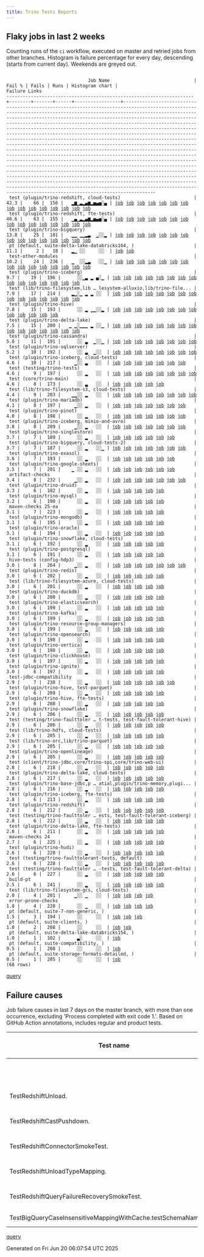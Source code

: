 ```yaml
---
title: Trino Tests Reports
---
```


## Flaky jobs in last 2 weeks

Counting runs of the `ci` workflow, executed on master and retried jobs from other branches.
Histogram is failure percentage for every day, descending (starts from current day).
Weekends are greyed out.
<pre><code>
                              Job Name                               | Fail % | Fails | Runs | Histogram chart |                                                                                                                                                                                                                                                                                                                                                                                                                                                                                                                                                                                                                  Failure Links                                                                                                                                                                                                                                                                                                                                                                                                                                                                                                                                                                                                                   
---------------------------------------------------------------------+--------+-------+------+-----------------+--------------------------------------------------------------------------------------------------------------------------------------------------------------------------------------------------------------------------------------------------------------------------------------------------------------------------------------------------------------------------------------------------------------------------------------------------------------------------------------------------------------------------------------------------------------------------------------------------------------------------------------------------------------------------------------------------------------------------------------------------------------------------------------------------------------------------------------------------------------------------------------------------------------------------------------------------------------------------------------------------------------------------------------------------------------------------------------------------------------------------------------------------------------------------------------------------------------------------------------------------
 test (plugin/trino-redshift, cloud-tests)                           |   42.3 |    66 |  156 |   ▂▆▁▃▂▄▆▂▅▄▅░▄ | <a href="https://github.com/trinodb/trino/actions/runs/15748059124/job/44388013202">job</a> <a href="https://github.com/trinodb/trino/actions/runs/15725570242/job/44314691342">job</a> <a href="https://github.com/trinodb/trino/actions/runs/15729668394/job/44327787706">job</a> <a href="https://github.com/trinodb/trino/actions/runs/15730726277/job/44331064742">job</a> <a href="https://github.com/trinodb/trino/actions/runs/15695033663/job/44218405852">job</a> <a href="https://github.com/trinodb/trino/actions/runs/15698448644/job/44228104586">job</a> <a href="https://github.com/trinodb/trino/actions/runs/15699684137/job/44231624705">job</a> <a href="https://github.com/trinodb/trino/actions/runs/15704675274/job/44247642607">job</a> <a href="https://github.com/trinodb/trino/actions/runs/15711261268/job/44269791804">job</a> <a href="https://github.com/trinodb/trino/actions/runs/15674991529/job/44153189049">job</a> <a href="https://github.com/trinodb/trino/actions/runs/15658558213/job/44112920454">job</a> <a href="https://github.com/trinodb/trino/actions/runs/15668488249/job/44135764386">job</a> <a href="https://github.com/trinodb/trino/actions/runs/15648967986/job/44090945819">job</a> <a href="https://github.com/trinodb/trino/actions/runs/15651016184/job/44095774874">job</a> <a href="https://github.com/trinodb/trino/actions/runs/15623819389/job/44014242980">job</a>  
 test (plugin/trino-redshift, fte-tests)                             |   40.6 |    63 |  155 |   ▁▄▁▃▂▄▆▂▅▄▅░▄ | <a href="https://github.com/trinodb/trino/actions/runs/15748059124/job/44388013200">job</a> <a href="https://github.com/trinodb/trino/actions/runs/15729668394/job/44327787667">job</a> <a href="https://github.com/trinodb/trino/actions/runs/15729687806/job/44327743192">job</a> <a href="https://github.com/trinodb/trino/actions/runs/15695033663/job/44218405863">job</a> <a href="https://github.com/trinodb/trino/actions/runs/15698448644/job/44228104585">job</a> <a href="https://github.com/trinodb/trino/actions/runs/15699684137/job/44231624714">job</a> <a href="https://github.com/trinodb/trino/actions/runs/15704675274/job/44247642664">job</a> <a href="https://github.com/trinodb/trino/actions/runs/15674991529/job/44153189086">job</a> <a href="https://github.com/trinodb/trino/actions/runs/15658558213/job/44112920432">job</a> <a href="https://github.com/trinodb/trino/actions/runs/15668488249/job/44135764372">job</a> <a href="https://github.com/trinodb/trino/actions/runs/15648967986/job/44090945826">job</a> <a href="https://github.com/trinodb/trino/actions/runs/15651016184/job/44095774876">job</a> <a href="https://github.com/trinodb/trino/actions/runs/15623819389/job/44014242966">job</a> <a href="https://github.com/trinodb/trino/actions/runs/15628250039/job/44026562059">job</a> <a href="https://github.com/trinodb/trino/actions/runs/15630131961/job/44032368263">job</a>  
 test (plugin/trino-bigquery)                                        |   13.8 |    25 |  181 |   ▁▁ ▁▁▂▃  ▁░░▂ | <a href="https://github.com/trinodb/trino/actions/runs/15763669665/job/44435748389">job</a> <a href="https://github.com/trinodb/trino/actions/runs/15736673026/job/44351262615">job</a> <a href="https://github.com/trinodb/trino/actions/runs/15704675274/job/44247642552">job</a> <a href="https://github.com/trinodb/trino/actions/runs/15658558213/job/44112920407">job</a> <a href="https://github.com/trinodb/trino/actions/runs/15648967986/job/44090945787">job</a> <a href="https://github.com/trinodb/trino/actions/runs/15627404423/job/44024206039">job</a> <a href="https://github.com/trinodb/trino/actions/runs/15627404423/job/44024206039">job</a> <a href="https://github.com/trinodb/trino/actions/runs/15630131961/job/44032368075">job</a> <a href="https://github.com/trinodb/trino/actions/runs/15636544916/job/44053149374">job</a> <a href="https://github.com/trinodb/trino/actions/runs/15639163170/job/44062107068">job</a> <a href="https://github.com/trinodb/trino/actions/runs/15492563252/job/44002110654">job</a> <a href="https://github.com/trinodb/trino/actions/runs/15492563252/job/44002110654">job</a> <a href="https://github.com/trinodb/trino/actions/runs/15600779637/job/43940154477">job</a> <a href="https://github.com/trinodb/trino/actions/runs/15618123115/job/43996041838">job</a> <a href="https://github.com/trinodb/trino/actions/runs/15618123115/job/43996041838">job</a>  
 pt (default, suite-delta-lake-databricks164, )                      |   11.1 |     2 |   18 |   ▂▁ ░░     ░░  | <a href="https://github.com/trinodb/trino/actions/runs/15736673026/job/44352062300">job</a> <a href="https://github.com/trinodb/trino/actions/runs/15695033663/job/44218759534">job</a>                                                                                                                                                                                                                                                                                                                                                                                                                                                                                                                                                                                                                                                                                                                                                                                                                                                                                                                                                                                                                                                                                  
 test-other-modules                                                  |   10.2 |    24 |  236 |   ▁  ░░▂▃   ░░▁ | <a href="https://github.com/trinodb/trino/actions/runs/15763664078/job/44435672805">job</a> <a href="https://github.com/trinodb/trino/actions/runs/15730726277/job/44330994986">job</a> <a href="https://github.com/trinodb/trino/actions/runs/15623819389/job/44014207453">job</a> <a href="https://github.com/trinodb/trino/actions/runs/15627404423/job/44024158968">job</a> <a href="https://github.com/trinodb/trino/actions/runs/15627404423/job/44024158968">job</a> <a href="https://github.com/trinodb/trino/actions/runs/15628250039/job/44026517444">job</a> <a href="https://github.com/trinodb/trino/actions/runs/15634831376/job/44047264727">job</a> <a href="https://github.com/trinodb/trino/actions/runs/15609613438/job/43967142679">job</a> <a href="https://github.com/trinodb/trino/actions/runs/15609613438/job/43967142679">job</a> <a href="https://github.com/trinodb/trino/actions/runs/15609613438/job/43967142679">job</a> <a href="https://github.com/trinodb/trino/actions/runs/15609613438/job/43999440240">job</a> <a href="https://github.com/trinodb/trino/actions/runs/15609613438/job/43999440240">job</a> <a href="https://github.com/trinodb/trino/actions/runs/15591228560/job/43910629413">job</a> <a href="https://github.com/trinodb/trino/actions/runs/15544330338/job/43762316334">job</a> <a href="https://github.com/trinodb/trino/actions/runs/15493256104/job/43623989371">job</a>  
 test (plugin/trino-iceberg)                                         |    9.7 |    19 |  196 |      ░░▁▃ ▂ ▄░▁ | <a href="https://github.com/trinodb/trino/actions/runs/15627404423/job/44024206076">job</a> <a href="https://github.com/trinodb/trino/actions/runs/15627404423/job/44024206076">job</a> <a href="https://github.com/trinodb/trino/actions/runs/15605995758/job/43955624931">job</a> <a href="https://github.com/trinodb/trino/actions/runs/15618123115/job/43996041883">job</a> <a href="https://github.com/trinodb/trino/actions/runs/15618123115/job/43996041883">job</a> <a href="https://github.com/trinodb/trino/actions/runs/15618130665/job/43996067577">job</a> <a href="https://github.com/trinodb/trino/actions/runs/15618130665/job/43996067577">job</a> <a href="https://github.com/trinodb/trino/actions/runs/15579260705/job/43870521226">job</a> <a href="https://github.com/trinodb/trino/actions/runs/15558472542/job/43804785168">job</a> <a href="https://github.com/trinodb/trino/actions/runs/15558472542/job/43804785168">job</a> <a href="https://github.com/trinodb/trino/actions/runs/15566182144/job/43830942549">job</a> <a href="https://github.com/trinodb/trino/actions/runs/15520643511/job/43693401058">job</a> <a href="https://github.com/trinodb/trino/actions/runs/15521739623/job/43695878554">job</a> <a href="https://github.com/trinodb/trino/actions/runs/15481798664/job/43588892075">job</a> <a href="https://github.com/trinodb/trino/actions/runs/15492280733/job/43620476785">job</a>  
 test (lib/trino-filesystem,lib … lesystem-alluxio,lib/trino-file... |    7.9 |    17 |  214 |    ▂▁░▁ ▂ ▂ ░░  | <a href="https://github.com/trinodb/trino/actions/runs/15698448644/job/44228104456">job</a> <a href="https://github.com/trinodb/trino/actions/runs/15699684137/job/44231624559">job</a> <a href="https://github.com/trinodb/trino/actions/runs/15674461206/job/44151687301">job</a> <a href="https://github.com/trinodb/trino/actions/runs/15674461206/job/44151687301">job</a> <a href="https://github.com/trinodb/trino/actions/runs/15651176274/job/44096112580">job</a> <a href="https://github.com/trinodb/trino/actions/runs/15651176274/job/44096112580">job</a> <a href="https://github.com/trinodb/trino/actions/runs/15631782932/job/44037734985">job</a> <a href="https://github.com/trinodb/trino/actions/runs/15618123115/job/43996041817">job</a> <a href="https://github.com/trinodb/trino/actions/runs/15618123115/job/43996041817">job</a> <a href="https://github.com/trinodb/trino/actions/runs/15618130665/job/43996067527">job</a> <a href="https://github.com/trinodb/trino/actions/runs/15618130665/job/43996067527">job</a> <a href="https://github.com/trinodb/trino/actions/runs/15618130665/job/43998124767">job</a> <a href="https://github.com/trinodb/trino/actions/runs/15558472542/job/43804785124">job</a> <a href="https://github.com/trinodb/trino/actions/runs/15558472542/job/43804785124">job</a> <a href="https://github.com/trinodb/trino/actions/runs/15487047224/job/43604053682">job</a>  
 test (plugin/trino-hive)                                            |    7.8 |    15 |  193 |      ░░ ▂ ▁▁░░▂ | <a href="https://github.com/trinodb/trino/actions/runs/15618123115/job/43996041888">job</a> <a href="https://github.com/trinodb/trino/actions/runs/15618123115/job/43996041888">job</a> <a href="https://github.com/trinodb/trino/actions/runs/15618130665/job/43996067547">job</a> <a href="https://github.com/trinodb/trino/actions/runs/15618130665/job/43996067547">job</a> <a href="https://github.com/trinodb/trino/actions/runs/15618130665/job/43998124826">job</a> <a href="https://github.com/trinodb/trino/actions/runs/15589376236/job/43904239218">job</a> <a href="https://github.com/trinodb/trino/actions/runs/15571937661/job/43849503918">job</a> <a href="https://github.com/trinodb/trino/actions/runs/15529168578/job/43714335628">job</a> <a href="https://github.com/trinodb/trino/actions/runs/15481798664/job/43588892030">job</a> <a href="https://github.com/trinodb/trino/actions/runs/15490540757/job/43614879603">job</a> <a href="https://github.com/trinodb/trino/actions/runs/15492563252/job/43621452730">job</a> <a href="https://github.com/trinodb/trino/actions/runs/15492563252/job/43621452730">job</a> <a href="https://github.com/trinodb/trino/actions/runs/15493277051/job/43623784121">job</a>                                                                                                                                                                  
 test (plugin/trino-delta-lake)                                      |    7.5 |    15 |  200 |   ▁ ▁░▁▁▁ ▂ ░░▁ | <a href="https://github.com/trinodb/trino/actions/runs/15728643883/job/44324393878">job</a> <a href="https://github.com/trinodb/trino/actions/runs/15674461206/job/44151687345">job</a> <a href="https://github.com/trinodb/trino/actions/runs/15674461206/job/44151687345">job</a> <a href="https://github.com/trinodb/trino/actions/runs/15651016184/job/44095774835">job</a> <a href="https://github.com/trinodb/trino/actions/runs/15627404423/job/44024206061">job</a> <a href="https://github.com/trinodb/trino/actions/runs/15627404423/job/44024206061">job</a> <a href="https://github.com/trinodb/trino/actions/runs/15618123115/job/43996041846">job</a> <a href="https://github.com/trinodb/trino/actions/runs/15618123115/job/43996041846">job</a> <a href="https://github.com/trinodb/trino/actions/runs/15566182144/job/43830942533">job</a> <a href="https://github.com/trinodb/trino/actions/runs/15571937661/job/43849503914">job</a> <a href="https://github.com/trinodb/trino/actions/runs/15487047224/job/43604053775">job</a> <a href="https://github.com/trinodb/trino/actions/runs/15487047224/job/43604053775">job</a> <a href="https://github.com/trinodb/trino/actions/runs/15490022275/job/43613248176">job</a> <a href="https://github.com/trinodb/trino/actions/runs/15490022275/job/43613248176">job</a> <a href="https://github.com/trinodb/trino/actions/runs/15490540757/job/43614879585">job</a>  
 test (plugin/trino-cassandra)                                       |    5.8 |    11 |  191 |      ░░ ▃  ▁░░▁ | <a href="https://github.com/trinodb/trino/actions/runs/15618123115/job/43996041862">job</a> <a href="https://github.com/trinodb/trino/actions/runs/15618123115/job/43996041862">job</a> <a href="https://github.com/trinodb/trino/actions/runs/15618123115/job/44011046942">job</a> <a href="https://github.com/trinodb/trino/actions/runs/15618123115/job/44011046942">job</a> <a href="https://github.com/trinodb/trino/actions/runs/15618130665/job/43996067561">job</a> <a href="https://github.com/trinodb/trino/actions/runs/15531892804/job/43722531849">job</a> <a href="https://github.com/trinodb/trino/actions/runs/15493277051/job/43623784108">job</a> <a href="https://github.com/trinodb/trino/actions/runs/15493277051/job/43623784108">job</a>                                                                                                                                                                                                                                                                                                                                                                                                                                                                                                                                                                                  
 test (plugin/trino-sqlserver)                                       |    5.2 |    10 |  192 |      ░░ ▃  ▁░░  | <a href="https://github.com/trinodb/trino/actions/runs/15618123115/job/43996041993">job</a> <a href="https://github.com/trinodb/trino/actions/runs/15618123115/job/43996041993">job</a> <a href="https://github.com/trinodb/trino/actions/runs/15618130665/job/43996067621">job</a> <a href="https://github.com/trinodb/trino/actions/runs/15618130665/job/43996067621">job</a> <a href="https://github.com/trinodb/trino/actions/runs/15618130665/job/43998124881">job</a> <a href="https://github.com/trinodb/trino/actions/runs/15582259635/job/43880197025">job</a> <a href="https://github.com/trinodb/trino/actions/runs/15531892804/job/43722531987">job</a> <a href="https://github.com/trinodb/trino/actions/runs/15481798664/job/43588892122">job</a>                                                                                                                                                                                                                                                                                                                                                                                                                                                                                                                                                                                  
 test (plugin/trino-iceberg, cloud-tests)                            |    4.6 |    10 |  217 |     ▁░░ ▃   ░░  | <a href="https://github.com/trinodb/trino/actions/runs/15674461206/job/44151687380">job</a> <a href="https://github.com/trinodb/trino/actions/runs/15674461206/job/44151687380">job</a> <a href="https://github.com/trinodb/trino/actions/runs/15600779637/job/43940154444">job</a> <a href="https://github.com/trinodb/trino/actions/runs/15618123115/job/43996041882">job</a> <a href="https://github.com/trinodb/trino/actions/runs/15618123115/job/43996041882">job</a> <a href="https://github.com/trinodb/trino/actions/runs/15618130665/job/43996067594">job</a> <a href="https://github.com/trinodb/trino/actions/runs/15618130665/job/43996067594">job</a>                                                                                                                                                                                                                                                                                                                                                                                                                                                                                                                                                                                                                                                                  
 test (testing/trino-tests)                                          |    4.6 |     9 |  197 |      ░░ ▂   ░░  | <a href="https://github.com/trinodb/trino/actions/runs/15628250039/job/44026562081">job</a> <a href="https://github.com/trinodb/trino/actions/runs/15618123115/job/43996042020">job</a> <a href="https://github.com/trinodb/trino/actions/runs/15618123115/job/43996042020">job</a> <a href="https://github.com/trinodb/trino/actions/runs/15618130665/job/43996067632">job</a> <a href="https://github.com/trinodb/trino/actions/runs/15618130665/job/43996067632">job</a> <a href="https://github.com/trinodb/trino/actions/runs/15618130665/job/43998124903">job</a> <a href="https://github.com/trinodb/trino/actions/runs/15582621247/job/43881659598">job</a> <a href="https://github.com/trinodb/trino/actions/runs/15481798664/job/43588892143">job</a>                                                                                                                                                                                                                                                                                                                                                                                                                                                                                                                                                                                  
 test (core/trino-main)                                              |    4.6 |     8 |  173 |      ░░ ▃   ░░  | <a href="https://github.com/trinodb/trino/actions/runs/15609613438/job/43967211468">job</a> <a href="https://github.com/trinodb/trino/actions/runs/15609613438/job/43967211468">job</a> <a href="https://github.com/trinodb/trino/actions/runs/15609613438/job/43967211468">job</a> <a href="https://github.com/trinodb/trino/actions/runs/15609613438/job/43999441881">job</a> <a href="https://github.com/trinodb/trino/actions/runs/15609613438/job/43999441881">job</a>                                                                                                                                                                                                                                                                                                                                                                                                                                                                                                                                                                                                                                                                                                                                                                                                                                  
 test (lib/trino-filesystem-s3, cloud-tests)                         |    4.4 |     9 |  203 |    ▁▁░░ ▂   ░░  | <a href="https://github.com/trinodb/trino/actions/runs/15711261268/job/44269791694">job</a> <a href="https://github.com/trinodb/trino/actions/runs/15674461206/job/44151687337">job</a> <a href="https://github.com/trinodb/trino/actions/runs/15674461206/job/44151687337">job</a> <a href="https://github.com/trinodb/trino/actions/runs/15618123115/job/43996041821">job</a> <a href="https://github.com/trinodb/trino/actions/runs/15618123115/job/43996041821">job</a> <a href="https://github.com/trinodb/trino/actions/runs/15618130665/job/43996067521">job</a> <a href="https://github.com/trinodb/trino/actions/runs/15618130665/job/43996067521">job</a> <a href="https://github.com/trinodb/trino/actions/runs/15618130665/job/43998124776">job</a>                                                                                                                                                                                                                                                                                                                                                                                                                                                                                                                                                                                  
 test (plugin/trino-mariadb)                                         |    4.1 |     8 |  197 |     ▁░░ ▂   ░░  | <a href="https://github.com/trinodb/trino/actions/runs/15674461206/job/44151687373">job</a> <a href="https://github.com/trinodb/trino/actions/runs/15674461206/job/44151687373">job</a> <a href="https://github.com/trinodb/trino/actions/runs/15618123115/job/43996041913">job</a> <a href="https://github.com/trinodb/trino/actions/runs/15618123115/job/43996041913">job</a> <a href="https://github.com/trinodb/trino/actions/runs/15618130665/job/43996067613">job</a> <a href="https://github.com/trinodb/trino/actions/runs/15618130665/job/43996067613">job</a> <a href="https://github.com/trinodb/trino/actions/runs/15618130665/job/43998124849">job</a>                                                                                                                                                                                                                                                                                                                                                                                                                                                                                                                                                                                                                                                                  
 test (plugin/trino-pinot)                                           |    4.0 |     8 |  198 |      ░░ ▂   ░░  | <a href="https://github.com/trinodb/trino/actions/runs/15618123115/job/43996041918">job</a> <a href="https://github.com/trinodb/trino/actions/runs/15618123115/job/43996041918">job</a> <a href="https://github.com/trinodb/trino/actions/runs/15618130665/job/43996067575">job</a> <a href="https://github.com/trinodb/trino/actions/runs/15618130665/job/43996067575">job</a> <a href="https://github.com/trinodb/trino/actions/runs/15618130665/job/43998124868">job</a> <a href="https://github.com/trinodb/trino/actions/runs/15487047224/job/43604053745">job</a> <a href="https://github.com/trinodb/trino/actions/runs/15487047224/job/43604053745">job</a>                                                                                                                                                                                                                                                                                                                                                                                                                                                                                                                                                                                                                                                                  
 test (plugin/trino-iceberg, minio-and-avro)                         |    3.8 |     8 |  209 |     ▁░░ ▂   ░░  | <a href="https://github.com/trinodb/trino/actions/runs/15674461206/job/44151687372">job</a> <a href="https://github.com/trinodb/trino/actions/runs/15674461206/job/44151687372">job</a> <a href="https://github.com/trinodb/trino/actions/runs/15618123115/job/43996041897">job</a> <a href="https://github.com/trinodb/trino/actions/runs/15618123115/job/43996041897">job</a> <a href="https://github.com/trinodb/trino/actions/runs/15618130665/job/43996067610">job</a> <a href="https://github.com/trinodb/trino/actions/runs/15618130665/job/43996067610">job</a> <a href="https://github.com/trinodb/trino/actions/runs/15618130665/job/43998124840">job</a>                                                                                                                                                                                                                                                                                                                                                                                                                                                                                                                                                                                                                                                                  
 test (plugin/trino-singlestore)                                     |    3.7 |     7 |  189 |      ░░ ▂   ░░  | <a href="https://github.com/trinodb/trino/actions/runs/15618123115/job/43996041970">job</a> <a href="https://github.com/trinodb/trino/actions/runs/15618123115/job/43996041970">job</a> <a href="https://github.com/trinodb/trino/actions/runs/15618130665/job/43996067616">job</a> <a href="https://github.com/trinodb/trino/actions/runs/15618130665/job/43996067616">job</a> <a href="https://github.com/trinodb/trino/actions/runs/15618130665/job/43998124901">job</a> <a href="https://github.com/trinodb/trino/actions/runs/15591228560/job/43910700972">job</a>                                                                                                                                                                                                                                                                                                                                                                                                                                                                                                                                                                                                                                                                                                                                                  
 test (plugin/trino-bigquery, cloud-tests-2)                         |    3.7 |     7 |  187 |      ░░ ▂   ░░▁ | <a href="https://github.com/trinodb/trino/actions/runs/15618123115/job/43996041840">job</a> <a href="https://github.com/trinodb/trino/actions/runs/15618123115/job/43996041840">job</a> <a href="https://github.com/trinodb/trino/actions/runs/15620448697/job/44003779145">job</a> <a href="https://github.com/trinodb/trino/actions/runs/15579260705/job/43870521129">job</a> <a href="https://github.com/trinodb/trino/actions/runs/15538083364/job/43742003092">job</a> <a href="https://github.com/trinodb/trino/actions/runs/15481798664/job/43588892043">job</a> <a href="https://github.com/trinodb/trino/actions/runs/15482930145/job/43591980494">job</a>                                                                                                                                                                                                                                                                                                                                                                                                                                                                                                                                                                                                                                                                  
 test (plugin/trino-exasol)                                          |    3.6 |     7 |  193 |      ░░ ▂   ░░  | <a href="https://github.com/trinodb/trino/actions/runs/15618123115/job/43996041864">job</a> <a href="https://github.com/trinodb/trino/actions/runs/15618123115/job/43996041864">job</a> <a href="https://github.com/trinodb/trino/actions/runs/15618130665/job/43996067546">job</a> <a href="https://github.com/trinodb/trino/actions/runs/15618130665/job/43996067546">job</a> <a href="https://github.com/trinodb/trino/actions/runs/15618130665/job/43998124822">job</a> <a href="https://github.com/trinodb/trino/actions/runs/15591228560/job/43910700916">job</a>                                                                                                                                                                                                                                                                                                                                                                                                                                                                                                                                                                                                                                                                                                                                                  
 test (plugin/trino-google-sheets)                                   |    3.5 |     7 |  201 |    ▁ ░░ ▂   ░░  | <a href="https://github.com/trinodb/trino/actions/runs/15698448644/job/44228104502">job</a> <a href="https://github.com/trinodb/trino/actions/runs/15618123115/job/43996041865">job</a> <a href="https://github.com/trinodb/trino/actions/runs/15618123115/job/43996041865">job</a> <a href="https://github.com/trinodb/trino/actions/runs/15618130665/job/43996067582">job</a> <a href="https://github.com/trinodb/trino/actions/runs/15618130665/job/43996067582">job</a> <a href="https://github.com/trinodb/trino/actions/runs/15618130665/job/43998124846">job</a>                                                                                                                                                                                                                                                                                                                                                                                                                                                                                                                                                                                                                                                                                                                                                  
 artifact-checks                                                     |    3.4 |     8 |  232 |     ▁░░ ▂   ░░  | <a href="https://github.com/trinodb/trino/actions/runs/15682415321/job/44176881657">job</a> <a href="https://github.com/trinodb/trino/actions/runs/15682415321/job/44176881657">job</a> <a href="https://github.com/trinodb/trino/actions/runs/15618123115/job/43995985305">job</a> <a href="https://github.com/trinodb/trino/actions/runs/15618123115/job/43995985305">job</a> <a href="https://github.com/trinodb/trino/actions/runs/15618130665/job/43996013139">job</a> <a href="https://github.com/trinodb/trino/actions/runs/15618130665/job/43996013139">job</a> <a href="https://github.com/trinodb/trino/actions/runs/15618130665/job/43998124543">job</a>                                                                                                                                                                                                                                                                                                                                                                                                                                                                                                                                                                                                                                                                  
 test (plugin/trino-druid)                                           |    3.3 |     6 |  182 |      ░░ ▂   ░░  | <a href="https://github.com/trinodb/trino/actions/runs/15618123115/job/43996041849">job</a> <a href="https://github.com/trinodb/trino/actions/runs/15618123115/job/43996041849">job</a> <a href="https://github.com/trinodb/trino/actions/runs/15618130665/job/43996067563">job</a> <a href="https://github.com/trinodb/trino/actions/runs/15618130665/job/43996067563">job</a> <a href="https://github.com/trinodb/trino/actions/runs/15618130665/job/43998124825">job</a>                                                                                                                                                                                                                                                                                                                                                                                                                                                                                                                                                                                                                                                                                                                                                                                                                                  
 test (plugin/trino-mysql)                                           |    3.2 |     6 |  190 |      ░░ ▂   ░░  | <a href="https://github.com/trinodb/trino/actions/runs/15618123115/job/43996041926">job</a> <a href="https://github.com/trinodb/trino/actions/runs/15618123115/job/43996041926">job</a> <a href="https://github.com/trinodb/trino/actions/runs/15618130665/job/43996067572">job</a> <a href="https://github.com/trinodb/trino/actions/runs/15618130665/job/43996067572">job</a> <a href="https://github.com/trinodb/trino/actions/runs/15618130665/job/43998124850">job</a>                                                                                                                                                                                                                                                                                                                                                                                                                                                                                                                                                                                                                                                                                                                                                                                                                                  
 maven-checks 25-ea                                                  |    3.1 |     7 |  223 |      ░░ ▂   ░░  | <a href="https://github.com/trinodb/trino/actions/runs/15618123115/job/43995985336">job</a> <a href="https://github.com/trinodb/trino/actions/runs/15618123115/job/43995985336">job</a> <a href="https://github.com/trinodb/trino/actions/runs/15618130665/job/43996013144">job</a> <a href="https://github.com/trinodb/trino/actions/runs/15618130665/job/43996013144">job</a> <a href="https://github.com/trinodb/trino/actions/runs/15618130665/job/43998124510">job</a>                                                                                                                                                                                                                                                                                                                                                                                                                                                                                                                                                                                                                                                                                                                                                                                                                                  
 test (plugin/trino-mongodb)                                         |    3.1 |     6 |  195 |      ░░ ▂   ░░  | <a href="https://github.com/trinodb/trino/actions/runs/15618123115/job/43996041910">job</a> <a href="https://github.com/trinodb/trino/actions/runs/15618123115/job/43996041910">job</a> <a href="https://github.com/trinodb/trino/actions/runs/15618130665/job/43996067574">job</a> <a href="https://github.com/trinodb/trino/actions/runs/15618130665/job/43996067574">job</a> <a href="https://github.com/trinodb/trino/actions/runs/15618130665/job/43998124853">job</a>                                                                                                                                                                                                                                                                                                                                                                                                                                                                                                                                                                                                                                                                                                                                                                                                                                  
 test (plugin/trino-oracle)                                          |    3.1 |     6 |  194 |      ░░ ▂   ░░  | <a href="https://github.com/trinodb/trino/actions/runs/15618123115/job/43996041923">job</a> <a href="https://github.com/trinodb/trino/actions/runs/15618123115/job/43996041923">job</a> <a href="https://github.com/trinodb/trino/actions/runs/15618130665/job/43996067589">job</a> <a href="https://github.com/trinodb/trino/actions/runs/15618130665/job/43996067589">job</a> <a href="https://github.com/trinodb/trino/actions/runs/15618130665/job/43998124876">job</a>                                                                                                                                                                                                                                                                                                                                                                                                                                                                                                                                                                                                                                                                                                                                                                                                                                  
 test (plugin/trino-snowflake, cloud-tests)                          |    3.1 |     6 |  192 |      ░░ ▂   ░░  | <a href="https://github.com/trinodb/trino/actions/runs/15618123115/job/43996041991">job</a> <a href="https://github.com/trinodb/trino/actions/runs/15618123115/job/43996041991">job</a> <a href="https://github.com/trinodb/trino/actions/runs/15618130665/job/43996067601">job</a> <a href="https://github.com/trinodb/trino/actions/runs/15618130665/job/43996067601">job</a> <a href="https://github.com/trinodb/trino/actions/runs/15618130665/job/43998124906">job</a>                                                                                                                                                                                                                                                                                                                                                                                                                                                                                                                                                                                                                                                                                                                                                                                                                                  
 test (plugin/trino-postgresql)                                      |    3.1 |     6 |  191 |      ░░ ▂   ░░  | <a href="https://github.com/trinodb/trino/actions/runs/15618123115/job/43996041920">job</a> <a href="https://github.com/trinodb/trino/actions/runs/15618123115/job/43996041920">job</a> <a href="https://github.com/trinodb/trino/actions/runs/15618130665/job/43996067640">job</a> <a href="https://github.com/trinodb/trino/actions/runs/15618130665/job/43996067640">job</a> <a href="https://github.com/trinodb/trino/actions/runs/15618130665/job/43998124884">job</a>                                                                                                                                                                                                                                                                                                                                                                                                                                                                                                                                                                                                                                                                                                                                                                                                                                  
 hive-tests (config-hdp3)                                            |    3.0 |     8 |  264 |     ▁░░ ▂   ░░  | <a href="https://github.com/trinodb/trino/actions/runs/15674461206/job/44151524470">job</a> <a href="https://github.com/trinodb/trino/actions/runs/15674461206/job/44151524470">job</a> <a href="https://github.com/trinodb/trino/actions/runs/15618123115/job/43995985313">job</a> <a href="https://github.com/trinodb/trino/actions/runs/15618123115/job/43995985313">job</a> <a href="https://github.com/trinodb/trino/actions/runs/15618130665/job/43996013110">job</a> <a href="https://github.com/trinodb/trino/actions/runs/15618130665/job/43996013110">job</a> <a href="https://github.com/trinodb/trino/actions/runs/15618130665/job/43998124526">job</a>                                                                                                                                                                                                                                                                                                                                                                                                                                                                                                                                                                                                                                                                  
 test (plugin/trino-redis)                                           |    3.0 |     6 |  202 |      ░░ ▂   ░░  | <a href="https://github.com/trinodb/trino/actions/runs/15618123115/job/43996041927">job</a> <a href="https://github.com/trinodb/trino/actions/runs/15618123115/job/43996041927">job</a> <a href="https://github.com/trinodb/trino/actions/runs/15618130665/job/43996067583">job</a> <a href="https://github.com/trinodb/trino/actions/runs/15618130665/job/43996067583">job</a> <a href="https://github.com/trinodb/trino/actions/runs/15618130665/job/43998124889">job</a>                                                                                                                                                                                                                                                                                                                                                                                                                                                                                                                                                                                                                                                                                                                                                                                                                                  
 test (lib/trino-filesystem-azure, cloud-tests)                      |    3.0 |     6 |  201 |      ░░ ▂   ░░  | <a href="https://github.com/trinodb/trino/actions/runs/15618123115/job/43996041826">job</a> <a href="https://github.com/trinodb/trino/actions/runs/15618123115/job/43996041826">job</a> <a href="https://github.com/trinodb/trino/actions/runs/15618130665/job/43996067503">job</a> <a href="https://github.com/trinodb/trino/actions/runs/15618130665/job/43996067503">job</a> <a href="https://github.com/trinodb/trino/actions/runs/15618130665/job/43998124785">job</a>                                                                                                                                                                                                                                                                                                                                                                                                                                                                                                                                                                                                                                                                                                                                                                                                                                  
 test (plugin/trino-duckdb)                                          |    3.0 |     6 |  200 |      ░░ ▂   ░░  | <a href="https://github.com/trinodb/trino/actions/runs/15618123115/job/43996041860">job</a> <a href="https://github.com/trinodb/trino/actions/runs/15618123115/job/43996041860">job</a> <a href="https://github.com/trinodb/trino/actions/runs/15618130665/job/43996067551">job</a> <a href="https://github.com/trinodb/trino/actions/runs/15618130665/job/43996067551">job</a> <a href="https://github.com/trinodb/trino/actions/runs/15618130665/job/43998124832">job</a>                                                                                                                                                                                                                                                                                                                                                                                                                                                                                                                                                                                                                                                                                                                                                                                                                                  
 test (plugin/trino-elasticsearch)                                   |    3.0 |     6 |  199 |      ░░ ▂   ░░  | <a href="https://github.com/trinodb/trino/actions/runs/15618123115/job/43996041863">job</a> <a href="https://github.com/trinodb/trino/actions/runs/15618123115/job/43996041863">job</a> <a href="https://github.com/trinodb/trino/actions/runs/15618130665/job/43996067570">job</a> <a href="https://github.com/trinodb/trino/actions/runs/15618130665/job/43996067570">job</a> <a href="https://github.com/trinodb/trino/actions/runs/15618130665/job/43998124828">job</a>                                                                                                                                                                                                                                                                                                                                                                                                                                                                                                                                                                                                                                                                                                                                                                                                                                  
 test (plugin/trino-kafka)                                           |    3.0 |     6 |  199 |      ░░ ▂   ░░  | <a href="https://github.com/trinodb/trino/actions/runs/15618123115/job/43996041924">job</a> <a href="https://github.com/trinodb/trino/actions/runs/15618123115/job/43996041924">job</a> <a href="https://github.com/trinodb/trino/actions/runs/15618130665/job/43996067587">job</a> <a href="https://github.com/trinodb/trino/actions/runs/15618130665/job/43996067587">job</a> <a href="https://github.com/trinodb/trino/actions/runs/15618130665/job/43998124847">job</a>                                                                                                                                                                                                                                                                                                                                                                                                                                                                                                                                                                                                                                                                                                                                                                                                                                  
 test (plugin/trino-resource-group-managers)                         |    3.0 |     6 |  199 |      ░░ ▂   ░░  | <a href="https://github.com/trinodb/trino/actions/runs/15618123115/job/43996041964">job</a> <a href="https://github.com/trinodb/trino/actions/runs/15618123115/job/43996041964">job</a> <a href="https://github.com/trinodb/trino/actions/runs/15618130665/job/43996067605">job</a> <a href="https://github.com/trinodb/trino/actions/runs/15618130665/job/43996067605">job</a> <a href="https://github.com/trinodb/trino/actions/runs/15618130665/job/43998124885">job</a>                                                                                                                                                                                                                                                                                                                                                                                                                                                                                                                                                                                                                                                                                                                                                                                                                                  
 test (plugin/trino-opensearch)                                      |    3.0 |     6 |  198 |      ░░ ▂   ░░  | <a href="https://github.com/trinodb/trino/actions/runs/15618123115/job/43996041935">job</a> <a href="https://github.com/trinodb/trino/actions/runs/15618123115/job/43996041935">job</a> <a href="https://github.com/trinodb/trino/actions/runs/15618130665/job/43996067592">job</a> <a href="https://github.com/trinodb/trino/actions/runs/15618130665/job/43996067592">job</a> <a href="https://github.com/trinodb/trino/actions/runs/15618130665/job/43998124886">job</a>                                                                                                                                                                                                                                                                                                                                                                                                                                                                                                                                                                                                                                                                                                                                                                                                                                  
 test (plugin/trino-vertica)                                         |    3.0 |     6 |  198 |      ░░ ▂   ░░  | <a href="https://github.com/trinodb/trino/actions/runs/15618123115/job/43996042005">job</a> <a href="https://github.com/trinodb/trino/actions/runs/15618123115/job/43996042005">job</a> <a href="https://github.com/trinodb/trino/actions/runs/15618130665/job/43996067618">job</a> <a href="https://github.com/trinodb/trino/actions/runs/15618130665/job/43996067618">job</a> <a href="https://github.com/trinodb/trino/actions/runs/15618130665/job/43998124893">job</a>                                                                                                                                                                                                                                                                                                                                                                                                                                                                                                                                                                                                                                                                                                                                                                                                                                  
 test (plugin/trino-clickhouse)                                      |    3.0 |     6 |  197 |      ░░ ▂   ░░  | <a href="https://github.com/trinodb/trino/actions/runs/15618123115/job/43996041837">job</a> <a href="https://github.com/trinodb/trino/actions/runs/15618123115/job/43996041837">job</a> <a href="https://github.com/trinodb/trino/actions/runs/15618130665/job/43996067520">job</a> <a href="https://github.com/trinodb/trino/actions/runs/15618130665/job/43996067520">job</a> <a href="https://github.com/trinodb/trino/actions/runs/15618130665/job/43998124805">job</a>                                                                                                                                                                                                                                                                                                                                                                                                                                                                                                                                                                                                                                                                                                                                                                                                                                  
 test (plugin/trino-ignite)                                          |    3.0 |     6 |  197 |      ░░ ▂   ░░  | <a href="https://github.com/trinodb/trino/actions/runs/15618123115/job/43996041915">job</a> <a href="https://github.com/trinodb/trino/actions/runs/15618123115/job/43996041915">job</a> <a href="https://github.com/trinodb/trino/actions/runs/15618130665/job/43996067565">job</a> <a href="https://github.com/trinodb/trino/actions/runs/15618130665/job/43996067565">job</a> <a href="https://github.com/trinodb/trino/actions/runs/15618130665/job/43998124833">job</a>                                                                                                                                                                                                                                                                                                                                                                                                                                                                                                                                                                                                                                                                                                                                                                                                                                  
 test-jdbc-compatibility                                             |    2.9 |     7 |  238 |      ░░ ▂   ░░  | <a href="https://github.com/trinodb/trino/actions/runs/15618123115/job/43995985307">job</a> <a href="https://github.com/trinodb/trino/actions/runs/15618123115/job/43995985307">job</a> <a href="https://github.com/trinodb/trino/actions/runs/15618130665/job/43996013147">job</a> <a href="https://github.com/trinodb/trino/actions/runs/15618130665/job/43996013147">job</a> <a href="https://github.com/trinodb/trino/actions/runs/15618130665/job/43998124523">job</a> <a href="https://github.com/trinodb/trino/actions/runs/15482930145/job/43591947123">job</a>                                                                                                                                                                                                                                                                                                                                                                                                                                                                                                                                                                                                                                                                                                                                                  
 test (plugin/trino-hive, test-parquet)                              |    2.9 |     6 |  209 |      ░░ ▂   ░░  | <a href="https://github.com/trinodb/trino/actions/runs/15618123115/job/43996041869">job</a> <a href="https://github.com/trinodb/trino/actions/runs/15618123115/job/43996041869">job</a> <a href="https://github.com/trinodb/trino/actions/runs/15618130665/job/43996067558">job</a> <a href="https://github.com/trinodb/trino/actions/runs/15618130665/job/43996067558">job</a> <a href="https://github.com/trinodb/trino/actions/runs/15618130665/job/43998124818">job</a>                                                                                                                                                                                                                                                                                                                                                                                                                                                                                                                                                                                                                                                                                                                                                                                                                                  
 test (plugin/trino-hive, fte-tests)                                 |    2.9 |     6 |  208 |      ░░ ▂   ░░  | <a href="https://github.com/trinodb/trino/actions/runs/15618123115/job/43996041872">job</a> <a href="https://github.com/trinodb/trino/actions/runs/15618123115/job/43996041872">job</a> <a href="https://github.com/trinodb/trino/actions/runs/15618130665/job/43996067559">job</a> <a href="https://github.com/trinodb/trino/actions/runs/15618130665/job/43996067559">job</a> <a href="https://github.com/trinodb/trino/actions/runs/15618130665/job/43998124842">job</a>                                                                                                                                                                                                                                                                                                                                                                                                                                                                                                                                                                                                                                                                                                                                                                                                                                  
 test (plugin/trino-snowflake)                                       |    2.9 |     6 |  206 |      ░░ ▂   ░░  | <a href="https://github.com/trinodb/trino/actions/runs/15618123115/job/43996041977">job</a> <a href="https://github.com/trinodb/trino/actions/runs/15618123115/job/43996041977">job</a> <a href="https://github.com/trinodb/trino/actions/runs/15618130665/job/43996067611">job</a> <a href="https://github.com/trinodb/trino/actions/runs/15618130665/job/43996067611">job</a> <a href="https://github.com/trinodb/trino/actions/runs/15618130665/job/43998124933">job</a>                                                                                                                                                                                                                                                                                                                                                                                                                                                                                                                                                                                                                                                                                                                                                                                                                                  
 test (testing/trino-faulttoler … t-tests, test-fault-tolerant-hive) |    2.9 |     6 |  206 |      ░░ ▂   ░░  | <a href="https://github.com/trinodb/trino/actions/runs/15618123115/job/43996042008">job</a> <a href="https://github.com/trinodb/trino/actions/runs/15618123115/job/43996042008">job</a> <a href="https://github.com/trinodb/trino/actions/runs/15618130665/job/43996067624">job</a> <a href="https://github.com/trinodb/trino/actions/runs/15618130665/job/43996067624">job</a> <a href="https://github.com/trinodb/trino/actions/runs/15618130665/job/43998124913">job</a>                                                                                                                                                                                                                                                                                                                                                                                                                                                                                                                                                                                                                                                                                                                                                                                                                                  
 test (lib/trino-hdfs, cloud-tests)                                  |    2.9 |     6 |  205 |      ░░ ▂   ░░  | <a href="https://github.com/trinodb/trino/actions/runs/15618123115/job/43996041824">job</a> <a href="https://github.com/trinodb/trino/actions/runs/15618123115/job/43996041824">job</a> <a href="https://github.com/trinodb/trino/actions/runs/15618130665/job/43996067517">job</a> <a href="https://github.com/trinodb/trino/actions/runs/15618130665/job/43996067517">job</a> <a href="https://github.com/trinodb/trino/actions/runs/15618130665/job/43998124808">job</a>                                                                                                                                                                                                                                                                                                                                                                                                                                                                                                                                                                                                                                                                                                                                                                                                                                  
 test (lib/trino-orc,lib/trino-parquet)                              |    2.9 |     6 |  205 |      ░░ ▂   ░░  | <a href="https://github.com/trinodb/trino/actions/runs/15618123115/job/43996041825">job</a> <a href="https://github.com/trinodb/trino/actions/runs/15618123115/job/43996041825">job</a> <a href="https://github.com/trinodb/trino/actions/runs/15618130665/job/43996067502">job</a> <a href="https://github.com/trinodb/trino/actions/runs/15618130665/job/43996067502">job</a> <a href="https://github.com/trinodb/trino/actions/runs/15618130665/job/43998124783">job</a>                                                                                                                                                                                                                                                                                                                                                                                                                                                                                                                                                                                                                                                                                                                                                                                                                                  
 test (plugin/trino-openlineage)                                     |    2.9 |     6 |  205 |      ░░ ▂   ░░  | <a href="https://github.com/trinodb/trino/actions/runs/15618123115/job/43996041934">job</a> <a href="https://github.com/trinodb/trino/actions/runs/15618123115/job/43996041934">job</a> <a href="https://github.com/trinodb/trino/actions/runs/15618130665/job/43996067588">job</a> <a href="https://github.com/trinodb/trino/actions/runs/15618130665/job/43996067588">job</a> <a href="https://github.com/trinodb/trino/actions/runs/15618130665/job/43998124854">job</a>                                                                                                                                                                                                                                                                                                                                                                                                                                                                                                                                                                                                                                                                                                                                                                                                                                  
 test (client/trino-jdbc,core/trino-spi,core/trino-web-ui)           |    2.8 |     6 |  218 |      ░░ ▂   ░░  | <a href="https://github.com/trinodb/trino/actions/runs/15618123115/job/43996041814">job</a> <a href="https://github.com/trinodb/trino/actions/runs/15618123115/job/43996041814">job</a> <a href="https://github.com/trinodb/trino/actions/runs/15618130665/job/43996067490">job</a> <a href="https://github.com/trinodb/trino/actions/runs/15618130665/job/43996067490">job</a> <a href="https://github.com/trinodb/trino/actions/runs/15618130665/job/43998124772">job</a>                                                                                                                                                                                                                                                                                                                                                                                                                                                                                                                                                                                                                                                                                                                                                                                                                                  
 test (plugin/trino-delta-lake, cloud-tests)                         |    2.8 |     6 |  217 |      ░░ ▂   ░░  | <a href="https://github.com/trinodb/trino/actions/runs/15618123115/job/43996041855">job</a> <a href="https://github.com/trinodb/trino/actions/runs/15618123115/job/43996041855">job</a> <a href="https://github.com/trinodb/trino/actions/runs/15618130665/job/43996067560">job</a> <a href="https://github.com/trinodb/trino/actions/runs/15618130665/job/43996067560">job</a> <a href="https://github.com/trinodb/trino/actions/runs/15618130665/job/43998124827">job</a>                                                                                                                                                                                                                                                                                                                                                                                                                                                                                                                                                                                                                                                                                                                                                                                                                                  
 test (plugin/trino-base-jdbc,p … atial,plugin/trino-memory,plugi... |    2.8 |     6 |  216 |      ░░ ▂   ░░  | <a href="https://github.com/trinodb/trino/actions/runs/15618123115/job/43996041813">job</a> <a href="https://github.com/trinodb/trino/actions/runs/15618123115/job/43996041813">job</a> <a href="https://github.com/trinodb/trino/actions/runs/15618130665/job/43996067507">job</a> <a href="https://github.com/trinodb/trino/actions/runs/15618130665/job/43996067507">job</a> <a href="https://github.com/trinodb/trino/actions/runs/15618130665/job/43998124768">job</a>                                                                                                                                                                                                                                                                                                                                                                                                                                                                                                                                                                                                                                                                                                                                                                                                                                  
 test (plugin/trino-iceberg, fte-tests)                              |    2.8 |     6 |  213 |      ░░ ▂   ░░  | <a href="https://github.com/trinodb/trino/actions/runs/15618123115/job/43996041891">job</a> <a href="https://github.com/trinodb/trino/actions/runs/15618123115/job/43996041891">job</a> <a href="https://github.com/trinodb/trino/actions/runs/15618130665/job/43996067607">job</a> <a href="https://github.com/trinodb/trino/actions/runs/15618130665/job/43996067607">job</a> <a href="https://github.com/trinodb/trino/actions/runs/15618130665/job/43998124834">job</a>                                                                                                                                                                                                                                                                                                                                                                                                                                                                                                                                                                                                                                                                                                                                                                                                                                  
 test (plugin/trino-redshift)                                        |    2.8 |     6 |  212 |      ░░ ▂   ░░  | <a href="https://github.com/trinodb/trino/actions/runs/15618123115/job/43996041939">job</a> <a href="https://github.com/trinodb/trino/actions/runs/15618123115/job/43996041939">job</a> <a href="https://github.com/trinodb/trino/actions/runs/15618130665/job/43996067581">job</a> <a href="https://github.com/trinodb/trino/actions/runs/15618130665/job/43996067581">job</a> <a href="https://github.com/trinodb/trino/actions/runs/15618130665/job/43998124916">job</a>                                                                                                                                                                                                                                                                                                                                                                                                                                                                                                                                                                                                                                                                                                                                                                                                                                  
 test (testing/trino-faulttoler … ests, test-fault-tolerant-iceberg) |    2.8 |     6 |  212 |      ░░ ▂   ░░  | <a href="https://github.com/trinodb/trino/actions/runs/15618123115/job/43996042003">job</a> <a href="https://github.com/trinodb/trino/actions/runs/15618123115/job/43996042003">job</a> <a href="https://github.com/trinodb/trino/actions/runs/15618130665/job/43996067637">job</a> <a href="https://github.com/trinodb/trino/actions/runs/15618130665/job/43996067637">job</a> <a href="https://github.com/trinodb/trino/actions/runs/15618130665/job/43998124926">job</a>                                                                                                                                                                                                                                                                                                                                                                                                                                                                                                                                                                                                                                                                                                                                                                                                                                  
 test (plugin/trino-delta-lake, fte-tests)                           |    2.8 |     6 |  211 |      ░░ ▂   ░░  | <a href="https://github.com/trinodb/trino/actions/runs/15618123115/job/43996041859">job</a> <a href="https://github.com/trinodb/trino/actions/runs/15618123115/job/43996041859">job</a> <a href="https://github.com/trinodb/trino/actions/runs/15618130665/job/43996067542">job</a> <a href="https://github.com/trinodb/trino/actions/runs/15618130665/job/43996067542">job</a> <a href="https://github.com/trinodb/trino/actions/runs/15618130665/job/43998124819">job</a>                                                                                                                                                                                                                                                                                                                                                                                                                                                                                                                                                                                                                                                                                                                                                                                                                                  
 maven-checks 24                                                     |    2.7 |     6 |  225 |      ░░ ▂   ░░  | <a href="https://github.com/trinodb/trino/actions/runs/15618123115/job/43995985332">job</a> <a href="https://github.com/trinodb/trino/actions/runs/15618123115/job/43995985332">job</a> <a href="https://github.com/trinodb/trino/actions/runs/15618130665/job/43996013125">job</a> <a href="https://github.com/trinodb/trino/actions/runs/15618130665/job/43996013125">job</a> <a href="https://github.com/trinodb/trino/actions/runs/15618130665/job/43998124512">job</a>                                                                                                                                                                                                                                                                                                                                                                                                                                                                                                                                                                                                                                                                                                                                                                                                                                  
 test (plugin/trino-hudi)                                            |    2.6 |     6 |  228 |      ░░ ▂   ░░  | <a href="https://github.com/trinodb/trino/actions/runs/15618123115/job/43996041874">job</a> <a href="https://github.com/trinodb/trino/actions/runs/15618123115/job/43996041874">job</a> <a href="https://github.com/trinodb/trino/actions/runs/15618130665/job/43996067552">job</a> <a href="https://github.com/trinodb/trino/actions/runs/15618130665/job/43996067552">job</a> <a href="https://github.com/trinodb/trino/actions/runs/15618130665/job/43998124843">job</a>                                                                                                                                                                                                                                                                                                                                                                                                                                                                                                                                                                                                                                                                                                                                                                                                                                  
 test (testing/trino-faulttolerant-tests, default)                   |    2.6 |     6 |  228 |      ░░ ▂   ░░  | <a href="https://github.com/trinodb/trino/actions/runs/15618123115/job/43996042015">job</a> <a href="https://github.com/trinodb/trino/actions/runs/15618123115/job/43996042015">job</a> <a href="https://github.com/trinodb/trino/actions/runs/15618130665/job/43996067622">job</a> <a href="https://github.com/trinodb/trino/actions/runs/15618130665/job/43996067622">job</a> <a href="https://github.com/trinodb/trino/actions/runs/15618130665/job/43998124909">job</a>                                                                                                                                                                                                                                                                                                                                                                                                                                                                                                                                                                                                                                                                                                                                                                                                                                  
 test (testing/trino-faulttoler … -tests, test-fault-tolerant-delta) |    2.6 |     6 |  227 |      ░░ ▂   ░░  | <a href="https://github.com/trinodb/trino/actions/runs/15618123115/job/43996042001">job</a> <a href="https://github.com/trinodb/trino/actions/runs/15618123115/job/43996042001">job</a> <a href="https://github.com/trinodb/trino/actions/runs/15618130665/job/43996067638">job</a> <a href="https://github.com/trinodb/trino/actions/runs/15618130665/job/43996067638">job</a> <a href="https://github.com/trinodb/trino/actions/runs/15618130665/job/43998124929">job</a>                                                                                                                                                                                                                                                                                                                                                                                                                                                                                                                                                                                                                                                                                                                                                                                                                                  
 build-pt                                                            |    2.5 |     6 |  241 |      ░░ ▂   ░░  | <a href="https://github.com/trinodb/trino/actions/runs/15618123115/job/43995985375">job</a> <a href="https://github.com/trinodb/trino/actions/runs/15618123115/job/43995985375">job</a> <a href="https://github.com/trinodb/trino/actions/runs/15618130665/job/43996013142">job</a> <a href="https://github.com/trinodb/trino/actions/runs/15618130665/job/43996013142">job</a> <a href="https://github.com/trinodb/trino/actions/runs/15618130665/job/43998124561">job</a>                                                                                                                                                                                                                                                                                                                                                                                                                                                                                                                                                                                                                                                                                                                                                                                                                                  
 test (lib/trino-filesystem-gcs, cloud-tests)                        |    2.0 |     4 |  201 |     ▁░░ ▁   ░░  | <a href="https://github.com/trinodb/trino/actions/runs/15674461206/job/44151687310">job</a> <a href="https://github.com/trinodb/trino/actions/runs/15674461206/job/44151687310">job</a> <a href="https://github.com/trinodb/trino/actions/runs/15618123115/job/43996041831">job</a> <a href="https://github.com/trinodb/trino/actions/runs/15618123115/job/43996041831">job</a>                                                                                                                                                                                                                                                                                                                                                                                                                                                                                                                                                                                                                                                                                                                                                                                                                                                                                                                  
 error-prone-checks                                                  |    1.8 |     4 |  228 |      ░░ ▁   ░░  | <a href="https://github.com/trinodb/trino/actions/runs/15618123115/job/43995985342">job</a> <a href="https://github.com/trinodb/trino/actions/runs/15618123115/job/43995985342">job</a> <a href="https://github.com/trinodb/trino/actions/runs/15619697172/job/44001175168">job</a> <a href="https://github.com/trinodb/trino/actions/runs/15619697172/job/44001175168">job</a>                                                                                                                                                                                                                                                                                                                                                                                                                                                                                                                                                                                                                                                                                                                                                                                                                                                                                                                  
 pt (default, suite-7-non-generic, )                                 |    1.5 |     3 |  194 |      ░░     ░░  | <a href="https://github.com/trinodb/trino/actions/runs/15630131961/job/44032858995">job</a> <a href="https://github.com/trinodb/trino/actions/runs/15589516529/job/43905570885">job</a> <a href="https://github.com/trinodb/trino/actions/runs/15589516529/job/43905570885">job</a>                                                                                                                                                                                                                                                                                                                                                                                                                                                                                                                                                                                                                                                                                                                                                                                                                                                                                                                                                                                                  
 pt (default, suite-clients, )                                       |    1.0 |     2 |  208 |      ░░     ░░  | <a href="https://github.com/trinodb/trino/actions/runs/15623819389/job/44014527214">job</a> <a href="https://github.com/trinodb/trino/actions/runs/15538521814/job/43743960084">job</a>                                                                                                                                                                                                                                                                                                                                                                                                                                                                                                                                                                                                                                                                                                                                                                                                                                                                                                                                                                                                                                                                                  
 pt (default, suite-delta-lake-databricks154, )                      |    1.0 |     1 |  102 |      ▃░     ░░  | <a href="https://github.com/trinodb/trino/actions/runs/15668488249/job/44135979646">job</a>                                                                                                                                                                                                                                                                                                                                                                                                                                                                                                                                                                                                                                                                                                                                                                                                                                                                                                                                                                                                                                                                                                                                                                  
 pt (default, suite-compatibility, )                                 |    0.5 |     1 |  208 |      ░░     ░░  | <a href="https://github.com/trinodb/trino/actions/runs/15482930145/job/43592246302">job</a>                                                                                                                                                                                                                                                                                                                                                                                                                                                                                                                                                                                                                                                                                                                                                                                                                                                                                                                                                                                                                                                                                                                                                                  
 pt (default, suite-storage-formats-detailed, )                      |    0.5 |     1 |  205 |      ░░     ░░  | <a href="https://github.com/trinodb/trino/actions/runs/15538521814/job/43743960101">job</a>                                                                                                                                                                                                                                                                                                                                                                                                                                                                                                                                                                                                                                                                                                                                                                                                                                                                                                                                                                                                                                                                                                                                                                  
(68 rows)
</code></pre>
[query](https://github.com/trinodb/reports/blob/4af193290a52689de86601f16c7efab32eda1c94/sql/tests/jobs.sql)

## Failure causes

Job failure causes in last 7 days on the master branch, with more than one occurrence,
excluding 'Process completed with exit code 1.'.
Based on GitHub Action annotations, includes regular and product tests.

| Test name                                                       | Message                                               | Test failures | Run failures | % of runs | First seen at           | Last seen at            | Failure Links                                                                                                                                                                                                                                                                                                                                                                                                    |
| --------------------------------------------------------------- | ----------------------------------------------------- | -------------:| ------------:| ---------:| ----------------------- | ----------------------- | ---------------------------------------------------------------------------------------------------------------------------------------------------------------------------------------------------------------------------------------------------------------------------------------------------------------------------------------------------------------------------------------------------------------- |
|                                                                 | Process completed with exit code 254.                 |            34 |           17 |       5.3 | 2025-06-13 00:51:20.000 | 2025-06-17 10:28:03.000 | <a href="https://github.com/trinodb/trino/actions/runs/15623819389/job/44014242966">job</a> <a href="https://github.com/trinodb/trino/actions/runs/15623819389/job/44014242980">job</a> <a href="https://github.com/trinodb/trino/actions/runs/15628250039/job/44026562059">job</a> <a href="https://github.com/trinodb/trino/actions/runs/15628250039/job/44026562068">job</a> <a href="https://github.com/trinodb/trino/actions/runs/15630131961/job/44032368253">job</a>  |
| TestRedshiftUnload.                                             | java.sql.SQLException: The connection attempt failed. |             5 |            5 |       1.6 | 2025-06-17 15:30:01.000 | 2025-06-18 10:59:14.000 | <a href="https://github.com/trinodb/trino/actions/runs/15711261268/job/44269791804">job</a> <a href="https://github.com/trinodb/trino/actions/runs/15711606439/job/44271056758">job</a> <a href="https://github.com/trinodb/trino/actions/runs/15725570242/job/44314691342">job</a> <a href="https://github.com/trinodb/trino/actions/runs/15729668394/job/44327787706">job</a> <a href="https://github.com/trinodb/trino/actions/runs/15730726277/job/44331064742">job</a>  |
| TestRedshiftCastPushdown.                                       | java.sql.SQLException: The connection attempt failed. |             5 |            5 |       1.6 | 2025-06-17 15:30:01.000 | 2025-06-18 10:59:14.000 | <a href="https://github.com/trinodb/trino/actions/runs/15711261268/job/44269791804">job</a> <a href="https://github.com/trinodb/trino/actions/runs/15711606439/job/44271056758">job</a> <a href="https://github.com/trinodb/trino/actions/runs/15725570242/job/44314691342">job</a> <a href="https://github.com/trinodb/trino/actions/runs/15729668394/job/44327787706">job</a> <a href="https://github.com/trinodb/trino/actions/runs/15730726277/job/44331064742">job</a>  |
| TestRedshiftConnectorSmokeTest.                                 | java.sql.SQLException: The connection attempt failed. |             4 |            4 |       1.3 | 2025-06-17 15:30:01.000 | 2025-06-18 10:04:54.000 | <a href="https://github.com/trinodb/trino/actions/runs/15711261268/job/44269791804">job</a> <a href="https://github.com/trinodb/trino/actions/runs/15711606439/job/44271056758">job</a> <a href="https://github.com/trinodb/trino/actions/runs/15725570242/job/44314691342">job</a> <a href="https://github.com/trinodb/trino/actions/runs/15729668394/job/44327787706">job</a>                                                                                  |
| TestRedshiftUnloadTypeMapping.                                  | java.sql.SQLException: The connection attempt failed. |             4 |            4 |       1.3 | 2025-06-17 15:30:01.000 | 2025-06-18 10:04:54.000 | <a href="https://github.com/trinodb/trino/actions/runs/15711261268/job/44269791804">job</a> <a href="https://github.com/trinodb/trino/actions/runs/15711606439/job/44271056758">job</a> <a href="https://github.com/trinodb/trino/actions/runs/15725570242/job/44314691342">job</a> <a href="https://github.com/trinodb/trino/actions/runs/15729668394/job/44327787706">job</a>                                                                                  |
| TestRedshiftQueryFailureRecoverySmokeTest.                      | java.sql.SQLException: The connection attempt failed. |             3 |            3 |       0.9 | 2025-06-18 10:04:18.000 | 2025-06-19 02:49:24.000 | <a href="https://github.com/trinodb/trino/actions/runs/15729668394/job/44327787667">job</a> <a href="https://github.com/trinodb/trino/actions/runs/15729687806/job/44327743192">job</a> <a href="https://github.com/trinodb/trino/actions/runs/15748059124/job/44388013200">job</a>                                                                                                                                                                  |
| TestBigQueryCaseInsensitiveMappingWithCache.testSchemaNameClash | Expecting\&lt;br/\&gt;                                      |             2 |            2 |       0.6 | 2025-06-13 16:37:09.000 | 2025-06-19 18:12:34.000 | <a href="https://github.com/trinodb/trino/actions/runs/15639163170/job/44062107068">job</a> <a href="https://github.com/trinodb/trino/actions/runs/15763669665/job/44435748389">job</a>                                                                                                                                                                                                                                                  |

[query](https://github.com/trinodb/reports/blob/4af193290a52689de86601f16c7efab32eda1c94/sql/tests/annotations.sql)

Generated on Fri Jun 20 06:07:54 UTC 2025

